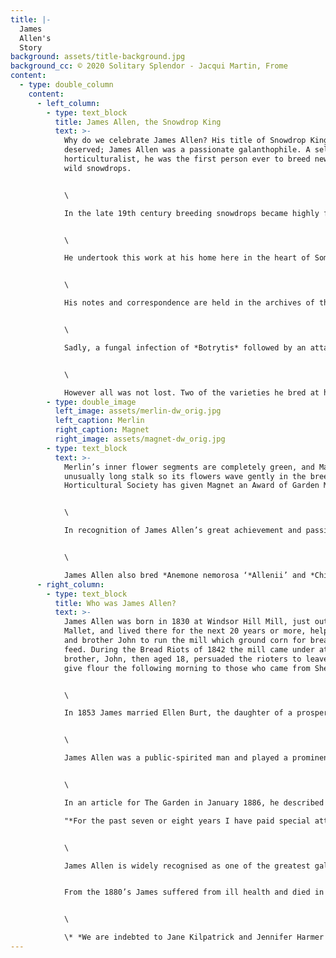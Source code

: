 ```yaml
---
title: |-
  James
  Allen's
  Story 
background: assets/title-background.jpg
background_cc: © 2020 Solitary Splendor - Jacqui Martin, Frome
content:
  - type: double_column
    content:
      - left_column:
        - type: text_block
          title: James Allen, the Snowdrop King
          text: >-
            Why do we celebrate James Allen? His title of Snowdrop King is well
            deserved; James Allen was a passionate galanthophile. A self-taught
            horticulturalist, he was the first person ever to breed new varieties from
            wild snowdrops.


            \

            In the late 19th century breeding snowdrops became highly fashionable and James Allen was one of Britain’s most well recognised hybridisers. He grew all the species and varieties known at the time and was probably the first person to deliberately cross and raise hybrids from seed.


            \

            He undertook this work at his home here in the heart of Somerset. It’s thought that there were more than 500 cultivars of these dainty ‘milk flowers’ (the true translation from the scientific name), and Allen is credited with breeding at least 100 of them.


            \

            His notes and correspondence are held in the archives of the Royal Horticultural Society.


            \

            Sadly, a fungal infection of *Botrytis* followed by an attack of narcissus fly put a serious blight on his snowdrop collection and destroyed much of it.


            \

            However all was not lost. Two of the varieties he bred at his home in Shepton Mallet - ‘Merlin’ and ‘Magnet’ - still survive to this day.
        - type: double_image
          left_image: assets/merlin-dw_orig.jpg
          left_caption: Merlin
          right_caption: Magnet
          right_image: assets/magnet-dw_orig.jpg
        - type: text_block
          text: >-
            Merlin’s inner flower segments are completely green, and Magnet has an
            unusually long stalk so its flowers wave gently in the breeze. The Royal
            Horticultural Society has given Magnet an Award of Garden Merit.


            \

            In recognition of James Allen’s great achievement and passion for snowdrops, gardeners, snowdrop enthusiasts and volunteers continue to plant Magnet and Merlin snowdrops across the town, in gardens, schools, parks and other public places.


            \

            James Allen also bred *Anemone nemorosa ‘*Allenii’ and *Chionoscilla allenii*, which are also commercially available.
      - right_column:
        - type: text_block
          title: Who was James Allen?
          text: >-
            James Allen was born in 1830 at Windsor Hill Mill, just outside Shepton
            Mallet, and lived there for the next 20 years or more, helping his mother
            and brother John to run the mill which ground corn for bread and animal
            feed. During the Bread Riots of 1842 the mill came under attack but James'
            brother, John, then aged 18, persuaded the rioters to leave promising to
            give flour the following morning to those who came from Shepton Mallet.


            \

            In 1853 James married Ellen Burt, the daughter of a prosperous local draper, and a year later after their eldest son was born they settled at Park House in Shepton Mallet where he was to indulge his passion for snowdrops.


            \

            James Allen was a public-spirited man and played a prominent role in the town's affairs. By the age of just thirty-one he became High Constable for a year, which marked the pinnacle of his civic activities. Whilst the business occupied some of his time after that, he became increasingly absorbed in his garden and snowdrops.


            \

            In an article for The Garden in January 1886, he described how he had put together his collection:\

            "*For the past seven or eight years I have paid special attention to Snowdrops, and by purchasing, exchanging, and the kindness of generous amateurs, I think I possess every variety now in cultivation. I have paid as high as 7s. 6d. (around £34.95 today) per root for new kinds, but for the rarest forms I am indebted to the late Rev. Harpur Crewe, M. Max Leichtlin, and Mr Sanders.... I am constantly purchasing from fresh sources, and then making selections from them when in bloom .... In addition to this, I am raising seedlings from my best varieties."* 


            \

            James Allen is widely recognised as one of the greatest galanthophiles.  A very successful plantsman, he was also a  pragmatist; he too experienced the successes and disappointments that many fellow plant enthusiasts will recognise today. As he commented: "*in raising seedlings of snowdrops one meets with many disappointments."*  Of course he had a great deal of success as well, "*intense pleasure"* from watching his seedlings grow more than compensated for the frustrations. When you are once *"in the swim"* , he said, time passes from one season to another as some of one's seedlings will be *​"coming out".*


            From the 1880’s James suffered from ill health and died in 1906. He is buried just outside the chapel at Shepton Mallet Cemetery alongside his family. A tall stone obelisk formed part of his grave stone but it was dismantled in 2002 by Mendip Council as it was not safe. 


            \

            \* *We are indebted to Jane Kilpatrick and Jennifer Harmer for some of the material included here, taken from their remarkable book 'The Galanthophiles - 160 years of snowdrop devotees'*
---
```

